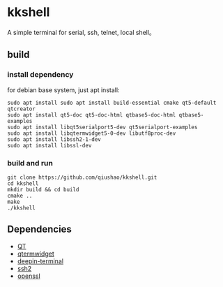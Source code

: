 
# kkshell

A simple terminal for serial, ssh, telnet, local shell。

## build
### install dependency
for debian base system, just apt install:
```
sudo apt install sudo apt install build-essential cmake qt5-default qtcreator
sudo apt install qt5-doc qt5-doc-html qtbase5-doc-html qtbase5-examples
sudo apt install libqt5serialport5-dev qt5serialport-examples
sudo apt install libqtermwidget5-0-dev libutf8proc-dev
sudo apt install libssh2-1-dev
sudo apt install libssl-dev
``` 

### build and run
```
git clone https://github.com/qiushao/kkshell.git
cd kkshell
mkdir build && cd build
cmake ..
make
./kkshell 
```

## Dependencies
- [QT](https://www.qt.io/developers)
- [qtermwidget](https://github.com/lxqt/qtermwidget)
- [deepin-terminal](https://github.com/linuxdeepin/deepin-terminal)
- [ssh2](https://github.com/libssh2/libssh2)
- [openssl](https://github.com/openssl/openssl)

